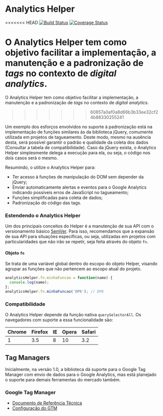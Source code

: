 # Analytics Helper

<<<<<<< HEAD
[![Build Status](https://travis-ci.org/joaquimsn/analytics-helper.svg?branch=master)](https://travis-ci.org/joaquimsn/analytics-helper) [![Coverage Status](https://coveralls.io/repos/github/joaquimsn/analytics-helper/badge.svg?branch=master)](https://coveralls.io/github/joaquimsn/analytics-helper?branch=master)

O Analytics Helper tem como objetivo facilitar a implementação, a manutenção e a padronização de *tags* no contexto de *digital analytics*.
=======
O Analytics Helper tem como objetivo facilitar a implementação, a manutenção e a padronização de _tags_ no contexto de _digital analytics_.
>>>>>>> 60857a0af0a8d66b3b33ee32cf24b88330255241

Um exemplo dos esforços envolvidos no suporte à padronização está na implementação de funções similares às da biblioteca jQuery, comumente utilizada em projetos de tagueamento. Deste modo, mesmo na ausência desta, será possível garantir o padrão e qualidade da coleta dos dados (Consultar a tabela de compatibilidade). Caso da jQuery exista, o Analytics Helper simplesmente delega a execução para ela, ou seja, o código nos dois casos será o mesmo.

Resumindo, o utilize o Analytics Helper para:

- Ter acesso à funções de manipulação do DOM sem depender da jQuery;
- Enviar automaticamente alertas e eventos para o Google Analytics indicando possíveis erros de JavaScript no tagueamento;
- Funções simplificadas para coleta de dados;
- Padronização do código das tags.

### Estendendo o Analytics Helper

Um dos principais conceitos do Helper é a manutenção de sua API com o versionamento básico [SemVer](https://semver.org/). Para isso, recomendamos que a expansão de sua API para situações específicas, ou seja, utilizadas em projetos com particularidades que não irão se repetir, seja feita através do objeto `fn`.

#### Objeto `fn`

Se trata de uma variável global dentro do escopo do objeto Helper, visando agrupar as funções que não pertencem ao escopo atual do projeto.

```javascript
analyticsHelper.fn.minhaFuncao = function(name) {
  console.log(name);
};
analyticsHelper.fn.minhaFuncao('DP6'); // DP6
```
### Compatibilidade

O Analytics Helper depende da função nativa `querySelectorAll`. Os navegadores com suporte a essa funcionalidade são:

| Chrome | Firefox | IE  | Opera | Safari |
| ------ | ------- | --- | ----- | ------ |
| 1      | 3.5     | 8   | 10    | 3.2    |

## Tag Managers

Inicialmente, na versão 1.0, a biblioteca dá suporte para o Google Tag Manager com envio de dados para o Google Analytics, mas está planejado o suporte para demais ferramentas do mercado também.

### Google Tag Manager

- [Documento de Referência Técnica](https://github.com/DP6/analytics-helper/blob/master/README-GTM-REFERENCE.md)
- [Configuração do GTM](https://github.com/DP6/analytics-helper/blob/master/README-GTM-CONFIG.md)
